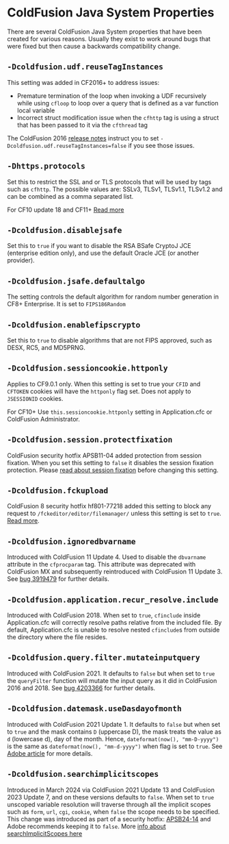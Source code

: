 # ColdFusion Java System Properties

There are several ColdFusion Java System properties that have been created for various reasons. Usually they exist to work around bugs that were fixed but then cause a backwards compatibility change.

## `-Dcoldfusion.udf.reuseTagInstances`

This setting was added in CF2016+ to address issues:

* Premature termination of the loop when invoking a UDF recursively while using `cfloop` to loop over a query that is defined as a var function local variable
* Incorrect struct modification issue when the `cfhttp` tag is using a struct that has been passed to it via the `cfthread` tag

The ColdFusion 2016 [release notes](https://helpx.adobe.com/coldfusion/release-note/coldfusion-2016-release-notes.html) instruct you to set `-Dcoldfusion.udf.reuseTagInstances=false` if you see those issues.

## `-Dhttps.protocols`

Set this to restrict the SSL and or TLS protocols that will be used by tags such as `cfhttp`. The possible values are: SSLv3, TLSv1, TLSv1.1, TLSv1.2 and can be combined as a comma separated list.

For CF10 update 18 and CF11+ [Read more](https://web.archive.org/web/20200927173340/www.trunkful.com/index.cfm/2014/12/8/Preventing-SSLv3-Fallback-in-ColdFusion)

## `-Dcoldfusion.disablejsafe`

Set this to `true` if you want to disable the RSA BSafe CryptoJ JCE (enterprise edition only), and use the default Oracle JCE (or another provider).

## `-Dcoldfusion.jsafe.defaultalgo`

The setting controls the default algorithm for random number generation in CF8+ Enterprise. It is set to `FIPS186Random`

## `-Dcoldfusion.enablefipscrypto`

Set this to `true` to disable algorithms that are not FIPS approved, such as DESX, RC5, and MD5PRNG.

## `-Dcoldfusion.sessioncookie.httponly`

Applies to CF9.0.1 only. When this setting is set to true your `CFID` and `CFTOKEN` cookies will have the `httponly` flag set. Does not apply to `JSESSIONID` cookies.

For CF10+ Use `this.sessioncookie.httponly` setting in Application.cfc or ColdFusion Administrator.

## `-Dcoldfusion.session.protectfixation`

ColdFusion security hotfix APSB11-04 added protection from session fixation. When you set this setting to `false` it disables the session fixation protection. Please [read about session fixation](https://www.petefreitag.com/item/815.cfm) before changing this setting.

## `-Dcoldfusion.fckupload`

ColdFusion 8 security hotfix hf801-77218 added this setting to block any request to `/fckeditor/editor/filemanager/` unless this setting is set to `true`. [Read more](https://www.petefreitag.com/item/718.cfm).

## `-Dcoldfusion.ignoredbvarname`

Introduced with ColdFusion 11 Update 4. Used to disable the `dbvarname` attribute in the `cfprocparam` tag. This attribute was deprecated with ColdFusion MX and subsequently reintroduced with ColdFusion 11 Update 3. See [bug 3919479](https://tracker.adobe.com/#/view/CF-3919479) for further details.

## `-Dcoldfusion.application.recur_resolve.include`

Introduced with ColdFusion 2018. When set to `true`, `cfinclude` inside Application.cfc will correctly resolve paths relative from the included file. By default, Application.cfc is unable to resolve nested `cfinclude`s from outside the directory where the file resides.

## `-Dcoldfusion.query.filter.mutateinputquery`

Introduced with ColdFusion 2021. It defaults to `false` but when set to `true` the `queryFilter` function will mutate the input query as it did in ColdFusion 2016 and 2018. See [bug 4203366](https://tracker.adobe.com/#/view/CF-4203366) for further details.

## `-Dcoldfusion.datemask.useDasdayofmonth`

Introduced with ColdFusion 2021 Update 1. It defaults to `false` but when set to `true` and the mask contains `D` (uppercase D), the mask treats the value as `d` (lowercase d), day of the month. Hence, `dateformat(now(), "mm-D-yyyy")` is the same as `dateformat(now(), "mm-d-yyyy")` when flag is set to `true`. See [Adobe article](https://helpx.adobe.com/coldfusion/kb/dateformat-function-coldfusion-2021.html) for more details.

## `-Dcoldfusion.searchimplicitscopes`

Introduced in March 2024 via ColdFusion 2021 Update 13 and ColdFusion 2023 Update 7, and on these versions defaults to `false`. When set to `true` unscoped variable resolution will traverse through all the implicit scopes such as `form`, `url`, `cgi`, `cookie`, when `false` the scope needs to be specified. This change was introduced as part of a security hotfix: [APSB24-14](https://helpx.adobe.com/security/products/coldfusion/apsb24-14.html) and Adobe recommends keeping it to `false`. More [info about searchImplicitScopes here](https://www.petefreitag.com/blog/cf-searchimplicitscopes/)

